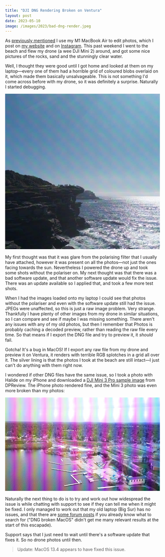 ```yaml
---
title: "DJI DNG Rendering Broken on Ventura"
layout: post
date: 2023-05-10
image: /images/2023/bad-dng-render.jpeg
---
```


As [previously mentioned](/2022/03/20/the-good-and-bad-of-photos-for-macos/) I use my M1 MacBook Air to edit photos, which I post on [my website](https://pics.willhbr.net) and on [Instagram](https://instagram.com/willhbr). This past weekend I went to the beach and flew my drone (a wee DJI Mini 2) around, and got some nice pictures of the rocks, sand and the stunningly clear water.

Well, I thought they were good until I got home and looked at them on my laptop—every one of them had a horrible grid of coloured blobs overlaid on it, which made them basically unsalvageable. This is not something I'd come across before with my drone, so it was definitely a surprise. Naturally I started debugging.

![A photo from my DJI Mini 2 with coloured splotches over it in a grid](/images/2023/bad-dng-render.jpeg)

My first thought was that it was glare from the polarising filter that I usually have attached, however it was present on all the photos—not just the ones facing towards the sun. Nevertheless I powered the drone up and took some shots without the polariser on. My next thought was that there was a bad software update, and that another software update would fix the issue. There was an update available so I applied that, and took a few more test shots.

When I had the images loaded onto my laptop I could see that photos without the polariser and even with the software update still had the issue. JPEGs were unaffected, so this is just a raw image problem. Very strange. Thankfully I have plenty of other images from my drone in similar situations, so I can compare and see if maybe I was missing something. There aren't any issues with any of my old photos, but then I remember that Photos is probably caching a decoded preview, rather than reading the raw file every time. So that means if I export the DNG file and try to preview it, it _should_ fail.

Gotcha! It's a bug in MacOS! If I export any raw file from my drone and preview it on Ventura, it renders with terrible RGB splotches in a grid all over it. The silver lining is that the photos I took at the beach are still intact—I just can't do anything with them right now.

I wondered if other DNG files have the same issue, so I took a photo with Halide on my iPhone and downloaded a [DJI Mini 3 Pro sample image](https://www.dpreview.com/sample-galleries/2271796398/dji-mini-3-pro-sample-gallery/3814760755) from DPReview. The iPhone photo rendered fine, and the Mini 3 photo was even more broken than my photos:

![Sample photo from Mini 3 Pro with brightly coloured vertical lines all the way across the image](/images/2023/bad-mini-3-pro.jpeg)

Naturally the next thing to do is to try and work out how widespread the issue is while chatting with support to see if they can tell me when it might be fixed. I only managed to work out that my old laptop (Big Sur) has no issues, and that there are [some forum posts](https://www.pixelmator.com/community/viewtopic.php?p=72482#p72482) if you already know what to search for ("DNG broken MacOS" didn't get me many relevant results at the start of this escapade).

Support says that I just need to wait until there's a software update that fixes it. So no drone photos until then.

> Update: MacOS 13.4 appears to have fixed this issue.